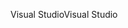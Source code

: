 <span data-ttu-id="b4f91-101">Visual Studio</span><span class="sxs-lookup"><span data-stu-id="b4f91-101">Visual Studio</span></span>